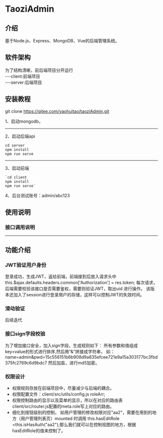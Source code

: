 # TaoziAdmin

## 介绍
基于Node.js、Express、MongoDB、Vue的后端管理系统。

## 软件架构
为了结构清晰，前后端项目分开运行
    <br>---client:前端项目
    <br>---server:后端项目


## 安装教程
git clone https://gitee.com/yaohuitao/taoziAdmin.git

1、启动mongodb，

****

2、启动后端api

    cd server
    npm install
    npm run serve

****
3、启动前端

    `cd client
    npm install
    npm run serve`

4、后台测试账号：admin/abc123


## 使用说明

### 接口调用说明


****
## 功能介绍
### JWT验证用户身份
登录成功，生成JWT，返给前端，前端接到后放入请求头中
    this.$ajax.defaults.headers.common['Authorization'] = res.token;
每次请求，后端需要校验该接口是否需要鉴权，需要则验证JWT，取出uid 进行操作。
该版本还加入了session进行登录用户的存储，这样可以控制JWT的失效时间。

### 滑动验证
后续迭代

### 接口sign字段校验
为了增加接口安全，加入sign字段，生成规则如下：
所有参数和值组成 key=value的形式进行排序,然后用“&”拼接成字符串，
    如：name=admin&pwd=15c556151b6b908d9a835efcee721e9a15a303177bc3fbd375fc2769c6d9bdc7
然后加盐，进行md5加密。

### 权限设计
* 权限规则存放在前端项目中，尽量减少与后端的耦合。
* 权限配置文件：client/src/utils/config.js  roleArr;
* 权限控制路由的显示以及菜单的显示，所以在对应的路由表client/src/router.js配置的meta.role写上对应的路由。
* 细化到按钮级别的控制，
    如用户管理的修改权限对应"aa2"，需要在用到的地方（用户管理列表页）mounted 时调用 this.hasEditRole =this.isHasAuth("aa2");那么我们就可以在控制视图的地方，根据hasEditRole的值来控制了。



